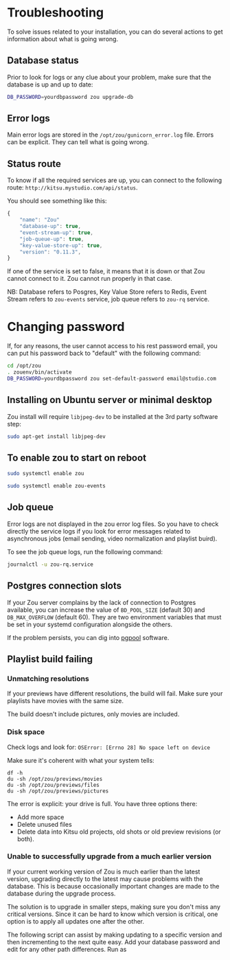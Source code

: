 # Troubleshooting

To solve issues related to your installation, you can do several actions to
get information about what is going wrong.


## Database status

Prior to look for logs or any clue about your problem, make sure that the
database is up and up to date:

```bash
DB_PASSWORD=yourdbpassword zou upgrade-db
```

## Error logs

Main error logs are stored in the `/opt/zou/gunicorn_error.log` file. Errors 
can be explicit. They can tell what is going wrong.

## Status route


To know if all the required services are up, you can connect to the following
route: `http://kitsu.mystudio.com/api/status`.

You should see something like this:

```javascript
{
    "name": "Zou"
    "database-up": true,
    "event-stream-up": true,
    "job-queue-up": true,
    "key-value-store-up": true,
    "version": "0.11.3",
}
```

If one of the service is set to false, it means that it is down or that
Zou cannot connect to it. Zou cannot run properly in that case.

NB: Database refers to Posgres, Key Value Store refers to Redis, Event
Stream refers to `zou-events` service, job queue refers to `zou-rq` service.

# Changing password

If, for any reasons, the user cannot access to his rest password email, you can
put his password back to "default" with the following command:

```bash
cd /opt/zou
. zouenv/bin/activate
DB_PASSWORD=yourdbpassword zou set-default-password email@studio.com
```

## Installing on Ubuntu server or minimal desktop

Zou install will require `libjpeg-dev` to be installed at the 3rd party
software step:

```bash
sudo apt-get install libjpeg-dev
```

## To enable zou to start on reboot

```bash
sudo systemctl enable zou

sudo systemctl enable zou-events
```


## Job queue

Error logs are not displayed in the zou error log files. So you have to check
directly the service logs if you look for error messages related to
asynchronous jobs (email sending, video normalization and playlist buird).

To see the job queue logs, run the following command:

```bash
journalctl -u zou-rq.service
```

## Postgres connection slots

If your Zou server complains by the lack of connection to Postgres available, 
you can increase the value of `BD_POOL_SIZE` (default 30) and 
`DB_MAX_OVERFLOW` (default 60). They are two environment variables that must be
set in your systemd configuration alongside the others. 

If the problem persists, you can dig into 
[pgpool](https://pgpool.net/mediawiki/index.php/Main_Page) software.


## Playlist build failing

### Unmatching resolutions

If your previews have different resolutions, the build will fail. Make sure
your playlists have movies with the same size.

The build doesn't include pictures, only movies are included.

### Disk space

Check logs and look for: `OSError: [Errno 28] No space left on device`

Make sure it's coherent with what your system tells:

```
df -h
du -sh /opt/zou/previews/movies
du -sh /opt/zou/previews/files
du -sh /opt/zou/previews/pictures
```

The error is explicit: your drive is full. You have three options there:

* Add more space
* Delete unused files
* Delete data into Kitsu old projects, old shots or old preview revisions (or
  both).

### Unable to successfully upgrade from a much earlier version

If your current working version of Zou is much earlier than the latest 
version, upgrading directly to the latest may cause problems with the database.
This is because occasionally important changes are made to the database during
the upgrade process.

The solution is to upgrade in smaller steps, making sure you don't miss any 
critical versions.  Since it can be hard to know which version is critical,
one option is to apply all updates one after the other.

The following script can assist by making updating to a specific version and
then incrementing to the next quite easy.  Add your database password and
edit for any other path differences. Run as <script name> <zou version>
eg; ./zou_to_version.sh 0.14.12

```
cd /opt/zou
. zouenv/bin/activate
zouenv/bin/pip3 install 'zou=='$1 #this is the version number variable
DB_PASSWORD=<db password here> zou upgrade-db
deactivate
chown -R zou:www-data .
service zou restart
service zou-events restart
```